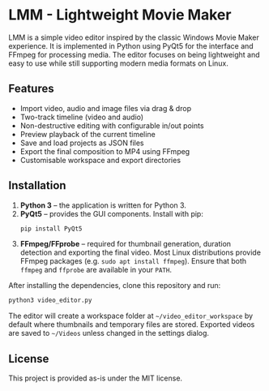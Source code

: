 # LMM - Lightweight Movie Maker

LMM is a simple video editor inspired by the classic Windows Movie Maker
experience. It is implemented in Python using PyQt5 for the interface and
FFmpeg for processing media. The editor focuses on being lightweight and easy
to use while still supporting modern media formats on Linux.

## Features

* Import video, audio and image files via drag & drop
* Two-track timeline (video and audio)
* Non-destructive editing with configurable in/out points
* Preview playback of the current timeline
* Save and load projects as JSON files
* Export the final composition to MP4 using FFmpeg
* Customisable workspace and export directories

## Installation

1. **Python 3** – the application is written for Python 3.
2. **PyQt5** – provides the GUI components. Install with pip:
   ```bash
   pip install PyQt5
   ```
3. **FFmpeg/FFprobe** – required for thumbnail generation, duration
   detection and exporting the final video. Most Linux distributions provide
   FFmpeg packages (e.g. `sudo apt install ffmpeg`). Ensure that both
   `ffmpeg` and `ffprobe` are available in your `PATH`.

After installing the dependencies, clone this repository and run:

```bash
python3 video_editor.py
```

The editor will create a workspace folder at `~/video_editor_workspace` by
default where thumbnails and temporary files are stored. Exported videos are
saved to `~/Videos` unless changed in the settings dialog.

## License

This project is provided as-is under the MIT license.

